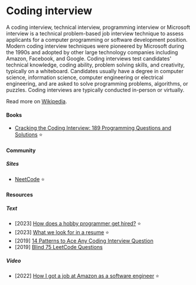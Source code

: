 # Coding interview

A coding interview, technical interview, programming interview or Microsoft interview is a technical problem-based job interview technique to assess applicants for a computer programming or software development position. Modern coding interview techniques were pioneered by Microsoft during the 1990s and adopted by other large technology companies including Amazon, Facebook, and Google. Coding interviews test candidates' technical knowledge, coding ability, problem solving skills, and creativity, typically on a whiteboard. Candidates usually have a degree in computer science, information science, computer engineering or electrical engineering, and are asked to solve programming problems, algorithms, or puzzles. Coding interviews are typically conducted in-person or virtually.

Read more on [Wikipedia](https://en.wikipedia.org/wiki/Coding_interview).

#### Books
- [Cracking the Coding Interview: 189 Programming Questions and Solutions](https://www.amazon.com/dp/0984782850) ⭐

#### Community

##### Sites
- [NeetCode](https://neetcode.io) ⭐

#### Resources

##### Text
- [2023] [How does a hobby programmer get hired?](https://news.ycombinator.com/item?id=34206559) ⭐
- [2023] [What we look for in a resume](https://huyenchip.com/2023/01/24/what-we-look-for-in-a-candidate.html) ⭐
- [2019] [14 Patterns to Ace Any Coding Interview Question](https://hackernoon.com/14-patterns-to-ace-any-coding-interview-question-c5bb3357f6ed)
- [2019] [Blind 75 LeetCode Questions](https://leetcode.com/discuss/general-discussion/460599/blind-75-leetcode-questions)

##### Video
- [2022] [How I got a job at Amazon as a software engineer](https://www.youtube.com/watch?v=vcyXrlGKec4) ⭐

